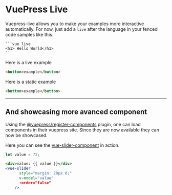 # VuePress Live

Vuepress-live allows you to make your examples more interactive automatically. For now, just add a `live` after the language in your fenced code samples like this.

<pre><code>```vue live
&lt;h1&gt; Hello World&lt;/h1&gt;
```
</code></pre>

Here is a live example

```html live
<button>example</button>
```

Here is a static example

```html
<button>example</button>
```


---

## And showcasing more avanced component

Using the [@vuepress/register-components](https://www.npmjs.com/package/@vuepress/plugin-register-components) plugin, one can load components in their vuepress site. Since they are now available they can now be showcased.

Here you can see the [vue-slider-component](https://www.npmjs.com/package/vue-slider-component) in action.

```jsx live
let value = 72;

<div>value: {{ value }}</div>
<vue-slider
      style="margin: 20px 0;"
      v-model="value"
      :order="false"
    />
```
